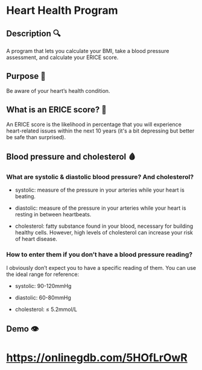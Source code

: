 # Heart Health Program

## Description 🔍

A program that lets you calculate your BMI, take a blood pressure assessment, and calculate your ERICE score.

## Purpose 🎯

Be aware of your heart’s health condition.

## What is an ERICE score? 🤔

An ERICE score is the likelihood in percentage that you will experience heart-related issues within the next 10 years (it's a bit depressing but better be safe than surprised).

## Blood pressure and cholesterol 🩸

### What are systolic & diastolic blood pressure? And cholesterol?

- systolic: measure of the pressure in your arteries while your heart is beating.

- diastolic: measure of the pressure in your arteries while your heart is resting in between heartbeats.
  
- cholesterol: fatty substance found in your blood, necessary for building healthy cells. However, high levels of cholesterol can increase your risk of heart disease.

### How to enter them if you don’t have a blood pressure reading?

I obviously don’t expect you to have a specific reading of them. You can use the ideal range for reference:

- systolic: 90-120mmHg

- diastolic: 60-80mmHg

- cholesterol: ≤ 5.2mmol/L

## Demo 👁️

# https://onlinegdb.com/5HOfLrOwR
